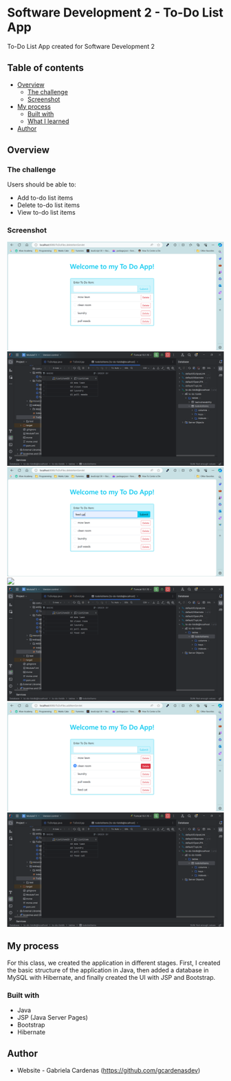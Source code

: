 # Software Development 2 - To-Do List App

To-Do List App created for Software Development 2  

## Table of contents

- [Overview](#overview)
  - [The challenge](#the-challenge)
  - [Screenshot](#screenshot)
- [My process](#my-process)
  - [Built with](#built-with)
  - [What I learned](#what-i-learned)
- [Author](#author)


## Overview

### The challenge

Users should be able to:

- Add to-do list items
- Delete to-do list items
- View to-do list items

### Screenshot

![](./ToDoApp1.png)
![](./ToDoApp2.png)
![](./ToDoApp3.png)
![](./ToDoApp4.pmg)
![](./ToDoApp5.png)
![](./ToDoApp6.png)
![](./ToDoApp7.png)
 

## My process

For this class, we created the application in different stages. First, I created the basic structure of the application in Java, then added a database in MySQL with Hibernate,
and finally created the UI with JSP and Bootstrap.

### Built with

- Java
- JSP (Java Server Pages)
- Bootstrap
- Hibernate

## Author

- Website - Gabriela Cardenas (https://github.com/gcardenasdev)

